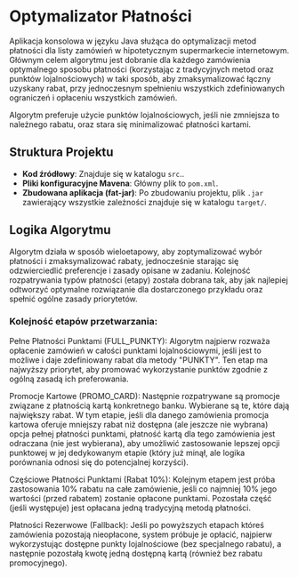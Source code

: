 # Optymalizator Płatności


Aplikacja konsolowa w języku Java służąca do optymalizacji metod płatności dla listy zamówień w hipotetycznym supermarkecie internetowym. Głównym celem algorytmu jest dobranie dla każdego zamówienia optymalnego sposobu płatności (korzystając z tradycyjnych metod oraz punktów lojalnościowych) w taki sposób, aby zmaksymalizować łączny uzyskany rabat, przy jednoczesnym spełnieniu wszystkich zdefiniowanych ograniczeń i opłaceniu wszystkich zamówień.

Algorytm preferuje użycie punktów lojalnościowych, jeśli nie zmniejsza to należnego rabatu, oraz stara się minimalizować płatności kartami.

## Struktura Projektu
* **Kod źródłowy**: Znajduje się w katalogu `src`..
* **Pliki konfiguracyjne Mavena**: Główny plik to `pom.xml`.
* **Zbudowana aplikacja (fat-jar)**: Po zbudowaniu projektu, plik `.jar` zawierający wszystkie zależności znajduje się w katalogu `target/`.

## Logika Algorytmu
Algorytm działa w sposób wieloetapowy, aby zoptymalizować wybór płatności i zmaksymalizować rabaty, jednocześnie starając się odzwierciedlić preferencje i zasady opisane w zadaniu. Kolejność rozpatrywania typów płatności (etapy) została dobrana tak, aby jak najlepiej odtworzyć optymalne rozwiązanie dla dostarczonego przykładu oraz spełnić ogólne zasady priorytetów.

### Kolejność etapów przetwarzania:

Pełne Płatności Punktami (FULL_PUNKTY): Algorytm najpierw rozważa opłacenie zamówień w całości punktami lojalnościowymi, jeśli jest to możliwe i daje zdefiniowany rabat dla metody "PUNKTY". Ten etap ma najwyższy priorytet, aby promować wykorzystanie punktów zgodnie z ogólną zasadą ich preferowania.

Promocje Kartowe (PROMO_CARD): Następnie rozpatrywane są promocje związane z płatnością kartą konkretnego banku. Wybierane są te, które dają największy rabat. W tym etapie, jeśli dla danego zamówienia promocja kartowa oferuje mniejszy rabat niż dostępna (ale jeszcze nie wybrana) opcja pełnej płatności punktami, płatność kartą dla tego zamówienia jest odraczana (nie jest wybierana), aby umożliwić zastosowanie lepszej opcji punktowej w jej dedykowanym etapie (który już minął, ale logika porównania odnosi się do potencjalnej korzyści).

Częściowe Płatności Punktami (Rabat 10%): Kolejnym etapem jest próba zastosowania 10% rabatu na całe zamówienie, jeśli co najmniej 10% jego wartości (przed rabatem) zostanie opłacone punktami. Pozostała część (jeśli występuje) jest opłacana jedną tradycyjną metodą płatności.

Płatności Rezerwowe (Fallback): Jeśli po powyższych etapach któreś zamówienia pozostają nieopłacone, system próbuje je opłacić, najpierw wykorzystując dostępne punkty lojalnościowe (bez specjalnego rabatu), a następnie pozostałą kwotę jedną dostępną kartą (również bez rabatu promocyjnego).
